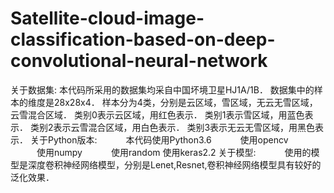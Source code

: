 # Satellite-cloud-image-classification-based-on-deep-convolutional-neural-network
关于数据集: 本代码所采用的数据集均采自中国坏境卫星HJ1A/1B． 数据集中的样本的维度是28x28x4． 样本分为4类，分别是云区域，雪区域，无云无雪区域，云雪混合区域． 
类别0表示云区域，用红色表示． 
类别1表示雪区域，用蓝色表示． 
类别2表示云雪混合区域，用白色表示． 
类别3表示无云无雪区域，用黑色表示． 
关于Python版本: 
　　　本代码使用Python3.6 
　　　使用opencv 
　　　使用numpy 
　　　使用random 
     使用keras2.2
关于模型: 
　　　使用的模型是深度卷积神经网络模型，分别是Lenet,Resnet,卷积神经网络模型具有较好的泛化效果．
